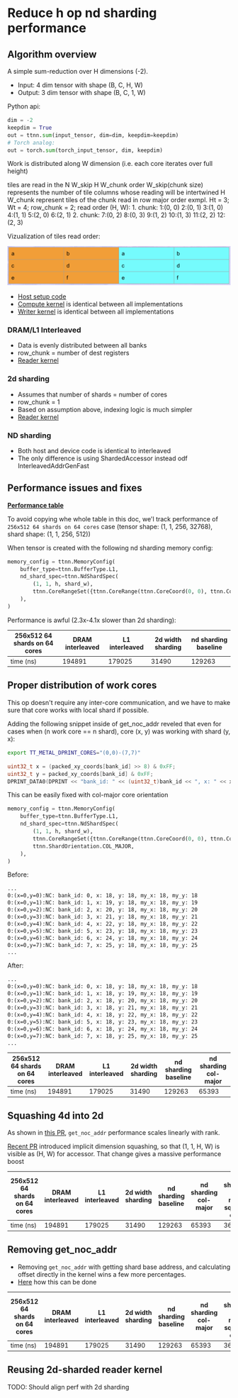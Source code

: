 # Reduce h op nd sharding performance

## Algorithm overview
A simple sum-reduction over H dimensions (-2).

- Input: 4 dim tensor with shape (B, C, H, W)
- Output: 3 dim tensor with shape (B, C, 1, W)

Python api:
```python
dim = -2
keepdim = True
out = ttnn.sum(input_tensor, dim=dim, keepdim=keepdim)
# Torch analog:
out = torch.sum(torch_input_tensor, dim, keepdim)
```

Work is distributed along W dimension (i.e. each core iterates over full height)

tiles are read in the N W_skip H W_chunk order
W_skip(chunk size) represents the number of tile columns whose reading will be intertwined
H W_chunk represent tiles of the chunk read in row major order
exmpl. Ht = 3; Wt = 4; row_chunk = 2;
       read order (H, W):
       1. chunk:  1:(0, 0)  2:(0, 1)  3:(1, 0)   4:(1, 1)   5:(2, 0)   6:(2, 1)
       2. chunk:  7:(0, 2)  8:(0, 3)  9:(1, 2)  10:(1, 3)  11:(2, 2)  12:(2, 3)

Vizualization of tiles read order:

![](./images/reduce_h_tile_iteration_viz.png)

- [Host setup code](https://github.com/tenstorrent/tt-metal/blob/c6713ac633149d238a946741e61660c4da0196ba/ttnn/cpp/ttnn/operations/reduction/generic/device/multi_core_h/reduce_op_multi_core_h.cpp#L18)
- [Compute kernel](https://github.com/tenstorrent/tt-metal/blob/philei/nd-sharding-reduce-h-perf-improvements/ttnn/cpp/ttnn/operations/reduction/generic/device/kernels/compute/reduce_h.cpp) is identical between all implementations
- [Writer kernel](https://github.com/tenstorrent/tt-metal/blob/philei/nd-sharding-reduce-h-perf-improvements/ttnn/cpp/ttnn/operations/reduction/generic/device/kernels/dataflow/writer_unary_nd_shard_start_id.cpp) is identical between all implementations

### DRAM/L1 Interleaved
- Data is evenly distributed between all banks
- row_chunk = number of dest registers
- [Reader kernel](https://github.com/tenstorrent/tt-metal/blob/philei/nd-sharding-reduce-h-perf-improvements/ttnn/cpp/ttnn/operations/reduction/generic/device/kernels/dataflow/reader_unary_transpose_wh_interleaved_input_cols_partitioned.cpp)

### 2d sharding
- Assumes that number of shards = number of cores
- row_chunk = 1
- Based on assumption above, indexing logic is much simpler
- [Reader kernel](https://github.com/tenstorrent/tt-metal/blob/philei/nd-sharding-reduce-h-perf-improvements/ttnn/cpp/ttnn/operations/reduction/generic/device/kernels/dataflow/reader_unary_transpose_wh_interleaved_input_cols_partitioned_sharded.cpp)

### ND sharding
- Both host and device code is identical to interleaved
- The only difference is using ShardedAccessor instead odf InterleavedAddrGenFast


## Performance issues and fixes
[**Performance table**](https://docs.google.com/spreadsheets/d/12XUDufWVvtvFxiGo-ZpCbj47jZCsOxjeYr-CHPiZgzQ/edit?gid=0#gid=0)

To avoid copying whe whole table in this doc, we'l track performance of `256x512 64 shards on 64 cores` case (tensor shape: (1, 1, 256, 32768), shard shape: (1, 1, 256, 512))


When tensor is created with the following nd sharding memory config:
```python
memory_config = ttnn.MemoryConfig(
    buffer_type=ttnn.BufferType.L1,
    nd_shard_spec=ttnn.NdShardSpec(
        (1, 1, h, shard_w),
        ttnn.CoreRangeSet({ttnn.CoreRange(ttnn.CoreCoord(0, 0), ttnn.CoreCoord(end_x, end_y))}),
    ),
)
```

Performance is awful (2.3x-4.1x slower than 2d sharding):

| 256x512 64 shards on 64 cores | DRAM interleaved | L1 interleaved | 2d width sharding | nd sharding baseline |
| ----------------------------- | ---------------- | -------------- | ----------------- | -------------------- |
| time (ns)                     | 194891           | 179025         | 31490             | 129263               |


## Proper distribution of work cores
This op doesn't require any inter-core communication, and we have to make sure that core works with local shard if possible.

Adding the following snippet inside of get_noc_addr reveled that even for cases when (n work core == n shard), core (x, y) was working with shard (y, x):

```bash
export TT_METAL_DPRINT_CORES="(0,0)-(7,7)"
```

```c++
uint32_t x = (packed_xy_coords[bank_id] >> 8) & 0xFF;
uint32_t y = packed_xy_coords[bank_id] & 0xFF;
DPRINT_DATA0(DPRINT << "bank_id: " << (uint32_t)bank_id << ", x: " << x << ", y: " << y << ", my_x: " << (uint32_t) my_x[0] << ", my_y: " << (uint32_t) my_y[0] << ENDL());
```

This can be easily fixed with col-major core orientation
```python
memory_config = ttnn.MemoryConfig(
    buffer_type=ttnn.BufferType.L1,
    nd_shard_spec=ttnn.NdShardSpec(
        (1, 1, h, shard_w),
        ttnn.CoreRangeSet({ttnn.CoreRange(ttnn.CoreCoord(0, 0), ttnn.CoreCoord(end_x, end_y))}),
        ttnn.ShardOrientation.COL_MAJOR,
    ),
)
```


Before:
```
...
0:(x=0,y=0):NC: bank_id: 0, x: 18, y: 18, my_x: 18, my_y: 18
0:(x=0,y=1):NC: bank_id: 1, x: 19, y: 18, my_x: 18, my_y: 19
0:(x=0,y=2):NC: bank_id: 2, x: 20, y: 18, my_x: 18, my_y: 20
0:(x=0,y=3):NC: bank_id: 3, x: 21, y: 18, my_x: 18, my_y: 21
0:(x=0,y=4):NC: bank_id: 4, x: 22, y: 18, my_x: 18, my_y: 22
0:(x=0,y=5):NC: bank_id: 5, x: 23, y: 18, my_x: 18, my_y: 23
0:(x=0,y=6):NC: bank_id: 6, x: 24, y: 18, my_x: 18, my_y: 24
0:(x=0,y=7):NC: bank_id: 7, x: 25, y: 18, my_x: 18, my_y: 25
...
```

After:
```
...
0:(x=0,y=0):NC: bank_id: 0, x: 18, y: 18, my_x: 18, my_y: 18
0:(x=0,y=1):NC: bank_id: 1, x: 18, y: 19, my_x: 18, my_y: 19
0:(x=0,y=2):NC: bank_id: 2, x: 18, y: 20, my_x: 18, my_y: 20
0:(x=0,y=3):NC: bank_id: 3, x: 18, y: 21, my_x: 18, my_y: 21
0:(x=0,y=4):NC: bank_id: 4, x: 18, y: 22, my_x: 18, my_y: 22
0:(x=0,y=5):NC: bank_id: 5, x: 18, y: 23, my_x: 18, my_y: 23
0:(x=0,y=6):NC: bank_id: 6, x: 18, y: 24, my_x: 18, my_y: 24
0:(x=0,y=7):NC: bank_id: 7, x: 18, y: 25, my_x: 18, my_y: 25
...
```

| 256x512 64 shards on 64 cores | DRAM interleaved | L1 interleaved | 2d width sharding | nd sharding baseline | nd sharding col-major |
| ----------------------------- | ---------------- | -------------- | ----------------- | -------------------- | --------------------- |
| time (ns)                     | 194891           | 179025         | 31490             | 129263               | 65393                 |

## Squashing 4d into 2d
As shown in [this PR](https://github.com/tenstorrent/tt-metal/pull/22929), `get_noc_addr` performance scales linearly with rank.

[Recent PR](https://github.com/tenstorrent/tt-metal/commit/76ab7b266d918fb99df108c2428ec89255b42fb3) introduced implicit dimension squashing, so that (1, 1, H, W) is visible as (H, W) for accessor. That change gives a massive performance boost

| 256x512 64 shards on 64 cores | DRAM interleaved | L1 interleaved | 2d width sharding | nd sharding baseline | nd sharding col-major | nd sharding col-major squeeze dims |
| ----------------------------- | ---------------- | -------------- | ----------------- | -------------------- | --------------------- | ---------------------------------- |
| time (ns)                     | 194891           | 179025         | 31490             | 129263               | 65393                 | 36961                              |


## Removing get_noc_addr
- Removing `get_noc_addr` with getting shard base address, and calculating offset directly in the kernel wins a few more percentages.
- [Here](https://github.com/tenstorrent/tt-metal/commit/88f6e2b0aca1e9c39e2415153143bbcad0b3f33a) how this can be done

| 256x512 64 shards on 64 cores | DRAM interleaved | L1 interleaved | 2d width sharding | nd sharding baseline | nd sharding col-major | nd sharding col-major squeeze dims | nd sharding col-major no get_noc_addr |
| ----------------------------- | ---------------- | -------------- | ----------------- | -------------------- | --------------------- | ---------------------------------- | ------------------------------------- |
| time (ns)                     | 194891           | 179025         | 31490             | 129263               | 65393                 | 36961                              | 34074                                 |

## Reusing 2d-sharded reader kernel
TODO: Should align perf with 2d sharding
